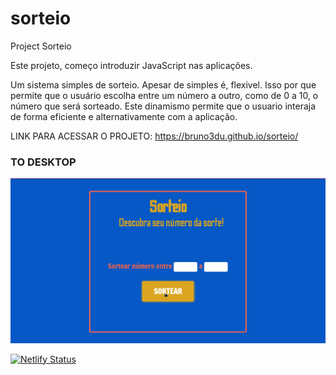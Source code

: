 # sorteio
Project Sorteio

Este projeto, começo introduzir JavaScript nas aplicações.

Um sistema simples de sorteio. Apesar de simples é, flexivel.
Isso por que permite que o usuário escolha entre um número a outro, como de 0 a 10, o número que será sorteado.
Este dinamismo permite que o usuario interaja de forma eficiente e alternativamente com a aplicação.

LINK PARA ACESSAR O PROJETO: https://bruno3du.github.io/sorteio/

### TO DESKTOP
<p align="center">
  <img src="./apresentacaoSorteio.gif">
</p>

[![Netlify Status](https://api.netlify.com/api/v1/badges/7c7721d3-df6b-4ea9-bc5d-635a6052016f/deploy-status)](https://app.netlify.com/sites/sorteie/deploys)
